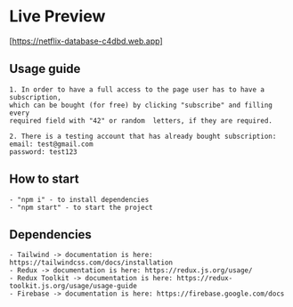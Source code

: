 # Live Preview

[https://netflix-database-c4dbd.web.app]

## Usage guide

    1. In order to have a full access to the page user has to have a subscription,
    which can be bought (for free) by clicking "subscribe" and filling every
    required field with "42" or random  letters, if they are required.

    2. There is a testing account that has already bought subscription:
    email: test@gmail.com
    password: test123

## How to start

    - "npm i" - to install dependencies
    - "npm start" - to start the project

## Dependencies

    - Tailwind -> documentation is here: https://tailwindcss.com/docs/installation
    - Redux -> documentation is here: https://redux.js.org/usage/
    - Redux Toolkit -> documentation is here: https://redux-toolkit.js.org/usage/usage-guide
    - Firebase -> documentation is here: https://firebase.google.com/docs
